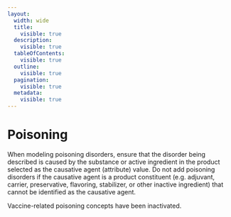 ```yaml
---
layout:
  width: wide
  title:
    visible: true
  description:
    visible: true
  tableOfContents:
    visible: true
  outline:
    visible: true
  pagination:
    visible: true
  metadata:
    visible: true
---
```


# Poisoning

When modeling poisoning disorders, ensure that the disorder being described is caused by the substance or active ingredient in the product selected as the causative agent (attribute) value. Do not add poisoning disorders if the causative agent is a product constituent (e.g. adjuvant, carrier, preservative, flavoring, stabilizer, or other inactive ingredient) that cannot be identified as the causative agent.

Vaccine-related poisoning concepts have been inactivated.

  

